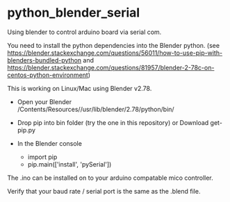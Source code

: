 # python_blender_serial
Using blender to control arduino board via serial com.


You need to install the python dependencies into the Blender python. (see https://blender.stackexchange.com/questions/56011/how-to-use-pip-with-blenders-bundled-python and https://blender.stackexchange.com/questions/81957/blender-2-78c-on-centos-python-environment)

This is working on Linux/Mac using Blender v2.78.

- Open your Blender /Contents/Resources//usr/lib/blender/2.78/python/bin/
- Drop pip into bin folder (try the one in this repository) or Download get-pip.py 
- In the Blender console 
    
    - import pip
    - pip.main(['install', 'pySerial'])


The .ino can be installed on to your arduino compatable mico controller.

Verify that your baud rate / serial port is the same as the .blend file.
